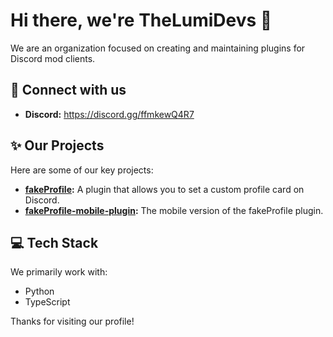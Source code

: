 # Hi there, we're TheLumiDevs 👋

We are an organization focused on creating and maintaining plugins for Discord mod clients.

## 🔗 Connect with us
- **Discord:** https://discord.gg/ffmkewQ4R7

## ✨ Our Projects
Here are some of our key projects:
- **[fakeProfile](https://github.com/TheLumiDevs/fakeProfile):** A plugin that allows you to set a custom profile card on Discord.
- **[fakeProfile-mobile-plugin](https://github.com/TheLumiDevs/fakeProfile-mobile-plugin):** The mobile version of the fakeProfile plugin.

## 💻 Tech Stack
We primarily work with:
- Python
- TypeScript

Thanks for visiting our profile!
